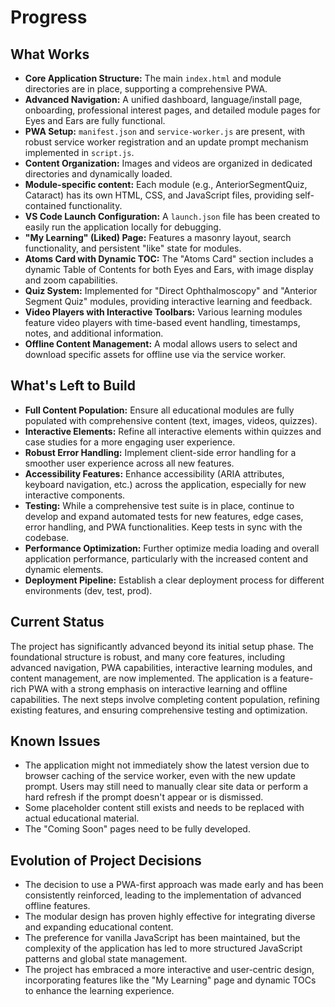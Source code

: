 # Progress

## What Works

- **Core Application Structure:** The main `index.html` and module directories are in place, supporting a comprehensive PWA.
- **Advanced Navigation:** A unified dashboard, language/install page, onboarding, professional interest pages, and detailed module pages for Eyes and Ears are fully functional.
- **PWA Setup:** `manifest.json` and `service-worker.js` are present, with robust service worker registration and an update prompt mechanism implemented in `script.js`.
- **Content Organization:** Images and videos are organized in dedicated directories and dynamically loaded.
- **Module-specific content:** Each module (e.g., AnteriorSegmentQuiz, Cataract) has its own HTML, CSS, and JavaScript files, providing self-contained functionality.
- **VS Code Launch Configuration:** A `launch.json` file has been created to easily run the application locally for debugging.
- **"My Learning" (Liked) Page:** Features a masonry layout, search functionality, and persistent "like" state for modules.
- **Atoms Card with Dynamic TOC:** The "Atoms Card" section includes a dynamic Table of Contents for both Eyes and Ears, with image display and zoom capabilities.
- **Quiz System:** Implemented for "Direct Ophthalmoscopy" and "Anterior Segment Quiz" modules, providing interactive learning and feedback.
- **Video Players with Interactive Toolbars:** Various learning modules feature video players with time-based event handling, timestamps, notes, and additional information.
- **Offline Content Management:** A modal allows users to select and download specific assets for offline use via the service worker.

## What's Left to Build

- **Full Content Population:** Ensure all educational modules are fully populated with comprehensive content (text, images, videos, quizzes).
- **Interactive Elements:** Refine all interactive elements within quizzes and case studies for a more engaging user experience.
- **Robust Error Handling:** Implement client-side error handling for a smoother user experience across all new features.
- **Accessibility Features:** Enhance accessibility (ARIA attributes, keyboard navigation, etc.) across the application, especially for new interactive components.
- **Testing:** While a comprehensive test suite is in place, continue to develop and expand automated tests for new features, edge cases, error handling, and PWA functionalities. Keep tests in sync with the codebase.
- **Performance Optimization:** Further optimize media loading and overall application performance, particularly with the increased content and dynamic elements.
- **Deployment Pipeline:** Establish a clear deployment process for different environments (dev, test, prod).

## Current Status

The project has significantly advanced beyond its initial setup phase. The foundational structure is robust, and many core features, including advanced navigation, PWA capabilities, interactive learning modules, and content management, are now implemented. The application is a feature-rich PWA with a strong emphasis on interactive learning and offline capabilities. The next steps involve completing content population, refining existing features, and ensuring comprehensive testing and optimization.

## Known Issues

- The application might not immediately show the latest version due to browser caching of the service worker, even with the new update prompt. Users may still need to manually clear site data or perform a hard refresh if the prompt doesn't appear or is dismissed.
- Some placeholder content still exists and needs to be replaced with actual educational material.
- The "Coming Soon" pages need to be fully developed.

## Evolution of Project Decisions

- The decision to use a PWA-first approach was made early and has been consistently reinforced, leading to the implementation of advanced offline features.
- The modular design has proven highly effective for integrating diverse and expanding educational content.
- The preference for vanilla JavaScript has been maintained, but the complexity of the application has led to more structured JavaScript patterns and global state management.
- The project has embraced a more interactive and user-centric design, incorporating features like the "My Learning" page and dynamic TOCs to enhance the learning experience.
